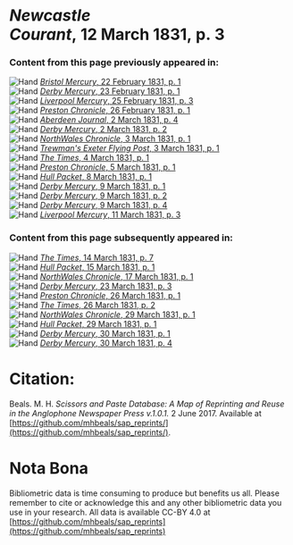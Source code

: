 # *Newcastle Courant*, 12 March 1831, p. 3  
  
### Content from this page previously appeared in:  
![Hand](http://scissorsandpaste.net/wp-content/uploads/2017/06/smallhandpointer.png) [*Bristol Mercury*, 22 February 1831, p. 1](https://mhbeals.github.io/sap_html/Bristol-Mercury/Bristol-Mercury-22-February-1831-p-1)  
![Hand](http://scissorsandpaste.net/wp-content/uploads/2017/06/smallhandpointer.png) [*Derby Mercury*, 23 February 1831, p. 1](https://mhbeals.github.io/sap_html/Derby-Mercury/Derby-Mercury-23-February-1831-p-1)  
![Hand](http://scissorsandpaste.net/wp-content/uploads/2017/06/smallhandpointer.png) [*Liverpool Mercury*, 25 February 1831, p. 3](https://mhbeals.github.io/sap_html/Liverpool-Mercury/Liverpool-Mercury-25-February-1831-p-3)  
![Hand](http://scissorsandpaste.net/wp-content/uploads/2017/06/smallhandpointer.png) [*Preston Chronicle*, 26 February 1831, p. 1](https://mhbeals.github.io/sap_html/Preston-Chronicle/Preston-Chronicle-26-February-1831-p-1)  
![Hand](http://scissorsandpaste.net/wp-content/uploads/2017/06/smallhandpointer.png) [*Aberdeen Journal*, 2 March 1831, p. 4](https://mhbeals.github.io/sap_html/Aberdeen-Journal/Aberdeen-Journal-2-March-1831-p-4)  
![Hand](http://scissorsandpaste.net/wp-content/uploads/2017/06/smallhandpointer.png) [*Derby Mercury*, 2 March 1831, p. 2](https://mhbeals.github.io/sap_html/Derby-Mercury/Derby-Mercury-2-March-1831-p-2)  
![Hand](http://scissorsandpaste.net/wp-content/uploads/2017/06/smallhandpointer.png) [*NorthWales Chronicle*, 3 March 1831, p. 1](https://mhbeals.github.io/sap_html/NorthWales-Chronicle/NorthWales-Chronicle-3-March-1831-p-1)  
![Hand](http://scissorsandpaste.net/wp-content/uploads/2017/06/smallhandpointer.png) [*Trewman's Exeter Flying Post*, 3 March 1831, p. 1](https://mhbeals.github.io/sap_html/Trewman's-Exeter-Flying-Post/Trewman's-Exeter-Flying-Post-3-March-1831-p-1)  
![Hand](http://scissorsandpaste.net/wp-content/uploads/2017/06/smallhandpointer.png) [*The Times*, 4 March 1831, p. 1](https://mhbeals.github.io/sap_html/The-Times/The-Times-4-March-1831-p-1)  
![Hand](http://scissorsandpaste.net/wp-content/uploads/2017/06/smallhandpointer.png) [*Preston Chronicle*, 5 March 1831, p. 1](https://mhbeals.github.io/sap_html/Preston-Chronicle/Preston-Chronicle-5-March-1831-p-1)  
![Hand](http://scissorsandpaste.net/wp-content/uploads/2017/06/smallhandpointer.png) [*Hull Packet*, 8 March 1831, p. 1](https://mhbeals.github.io/sap_html/Hull-Packet/Hull-Packet-8-March-1831-p-1)  
![Hand](http://scissorsandpaste.net/wp-content/uploads/2017/06/smallhandpointer.png) [*Derby Mercury*, 9 March 1831, p. 1](https://mhbeals.github.io/sap_html/Derby-Mercury/Derby-Mercury-9-March-1831-p-1)  
![Hand](http://scissorsandpaste.net/wp-content/uploads/2017/06/smallhandpointer.png) [*Derby Mercury*, 9 March 1831, p. 2](https://mhbeals.github.io/sap_html/Derby-Mercury/Derby-Mercury-9-March-1831-p-2)  
![Hand](http://scissorsandpaste.net/wp-content/uploads/2017/06/smallhandpointer.png) [*Derby Mercury*, 9 March 1831, p. 4](https://mhbeals.github.io/sap_html/Derby-Mercury/Derby-Mercury-9-March-1831-p-4)  
![Hand](http://scissorsandpaste.net/wp-content/uploads/2017/06/smallhandpointer.png) [*Liverpool Mercury*, 11 March 1831, p. 3](https://mhbeals.github.io/sap_html/Liverpool-Mercury/Liverpool-Mercury-11-March-1831-p-3)  
  
### Content from this page subsequently appeared in:  
![Hand](http://scissorsandpaste.net/wp-content/uploads/2017/06/smallhandpointer.png) [*The Times*, 14 March 1831, p. 7](https://mhbeals.github.io/sap_html/The-Times/The-Times-14-March-1831-p-7)  
![Hand](http://scissorsandpaste.net/wp-content/uploads/2017/06/smallhandpointer.png) [*Hull Packet*, 15 March 1831, p. 1](https://mhbeals.github.io/sap_html/Hull-Packet/Hull-Packet-15-March-1831-p-1)  
![Hand](http://scissorsandpaste.net/wp-content/uploads/2017/06/smallhandpointer.png) [*NorthWales Chronicle*, 17 March 1831, p. 1](https://mhbeals.github.io/sap_html/NorthWales-Chronicle/NorthWales-Chronicle-17-March-1831-p-1)  
![Hand](http://scissorsandpaste.net/wp-content/uploads/2017/06/smallhandpointer.png) [*Derby Mercury*, 23 March 1831, p. 3](https://mhbeals.github.io/sap_html/Derby-Mercury/Derby-Mercury-23-March-1831-p-3)  
![Hand](http://scissorsandpaste.net/wp-content/uploads/2017/06/smallhandpointer.png) [*Preston Chronicle*, 26 March 1831, p. 1](https://mhbeals.github.io/sap_html/Preston-Chronicle/Preston-Chronicle-26-March-1831-p-1)  
![Hand](http://scissorsandpaste.net/wp-content/uploads/2017/06/smallhandpointer.png) [*The Times*, 26 March 1831, p. 2](https://mhbeals.github.io/sap_html/The-Times/The-Times-26-March-1831-p-2)  
![Hand](http://scissorsandpaste.net/wp-content/uploads/2017/06/smallhandpointer.png) [*NorthWales Chronicle*, 29 March 1831, p. 1](https://mhbeals.github.io/sap_html/NorthWales-Chronicle/NorthWales-Chronicle-29-March-1831-p-1)  
![Hand](http://scissorsandpaste.net/wp-content/uploads/2017/06/smallhandpointer.png) [*Hull Packet*, 29 March 1831, p. 1](https://mhbeals.github.io/sap_html/Hull-Packet/Hull-Packet-29-March-1831-p-1)  
![Hand](http://scissorsandpaste.net/wp-content/uploads/2017/06/smallhandpointer.png) [*Derby Mercury*, 30 March 1831, p. 1](https://mhbeals.github.io/sap_html/Derby-Mercury/Derby-Mercury-30-March-1831-p-1)  
![Hand](http://scissorsandpaste.net/wp-content/uploads/2017/06/smallhandpointer.png) [*Derby Mercury*, 30 March 1831, p. 4](https://mhbeals.github.io/sap_html/Derby-Mercury/Derby-Mercury-30-March-1831-p-4)  


# Citation: 

Beals. M. H. *Scissors and Paste Database: A Map of Reprinting and Reuse in the Anglophone Newspaper Press v.1.0.1.* 2 June 2017. Available at [https://github.com/mhbeals/sap_reprints/](https://github.com/mhbeals/sap_reprints/). 

# Nota Bona

Bibliometric data is time consuming to produce but benefits us all. Please remember to cite or acknowledge this and any other bibliometric data you use in your research. All data is available CC-BY 4.0 at [https://github.com/mhbeals/sap_reprints](https://github.com/mhbeals/sap_reprints)